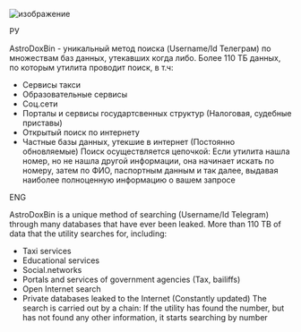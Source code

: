 ![изображение](https://github.com/user-attachments/assets/2e31d7fd-1877-42ef-9282-67fbb079a2ca)

РУ


AstroDoxBin - уникальный метод поиска (Username/Id Телеграм) по множествам баз данных, утекавших когда либо.
Более 110 ТБ данных, по которым утилита проводит поиск, в т.ч:
- Сервисы такси
- Образовательные сервисы
- Соц.сети
- Порталы и сервисы государтсвенных структур (Налоговая, судебные приставы)
- Открытый поиск по интернету
- Частные базы данных, утекшие в интернет (Постоянно обновляемые)
Поиск осуществляется цепочкой:
Если утилита нашла номер, но не нашла другой информации, она начинает искать по номеру, затем по ФИО, паспортным данным и так далее, выдавая наиболее полноценную информацию о вашем запросе

ENG



AstroDoxBin is a unique method of searching (Username/Id Telegram) through many databases that have ever been leaked.
More than 110 TB of data that the utility searches for, including:
- Taxi services
- Educational services
- Social.networks
- Portals and services of government agencies (Tax, bailiffs)
- Open Internet search
- Private databases leaked to the Internet (Constantly updated)
The search is carried out by a chain:
If the utility has found the number, but has not found any other information, it starts searching by number
